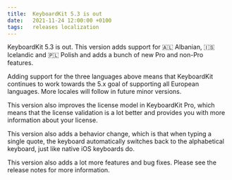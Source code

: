 ```yaml
---
title:  KeyboardKit 5.3 is out
date:   2021-11-24 12:00:00 +0100
tags:   releases localization
---
```


KeyboardKit 5.3 is out. This version adds support for 🇦🇱 Albanian, 🇮🇸 Icelandic and 🇵🇱 Polish and adds a bunch of new Pro and non-Pro features.

Adding support for the three languages above means that KeyboardKit continues to work towards the 5.x goal of supporting all European languages. More locales will follow in future minor versions.

This version also improves the license model in KeyboardKit Pro, which means that the license validation is a lot better and provides you with more information about your license.

This version also adds a behavior change, which is that when typing a single quote, the keyboard automatically switches back to the alphabetical keyboard, just like native iOS keyboards do.

This version also adds a lot more features and bug fixes. Please see the release notes for more information.
